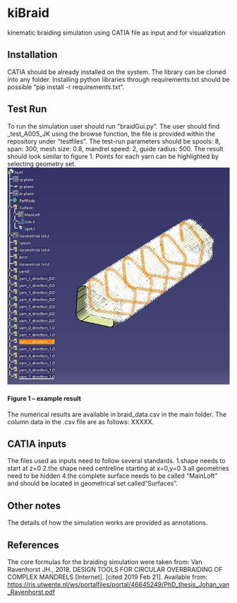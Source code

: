 # kiBraid
kinematic braiding simulation using CATIA file as input and for visualization

## Installation
CATIA should be already installed on the system. The library can be cloned into any folder. Installing python libraries through requirements.txt should be possible “pip install -r requirements.txt”.

## Test Run
To run the simulation user should run "braidGui.py". The user should find _test_A005_JK using the browse function, the file is provided within the repository under "testfiles".
The test-run parameters should be spools: 8, span: 300, mesh size: 0.8, mandrel speed: 2, guide radius: 500.
The result should look similar to figure 1. Points for each yarn can be highlighted by selecting geometry set.
![](figures/example.JPG)
#### Figure 1 – example result 
The numerical results are available in braid_data.csv in the main folder. The column data in the .csv file are as follows: XXXXX.
## CATIA inputs
The files used as inputs need to follow several standards.
 1.shape needs to start at z=0
 2.the shape need centreline starting at x=0,y=0
 3.all geometries need to be hidden
 4.the complete surface needs to be called "MainLoft" and should be located in geometrical set called“Surfaces”.
## Other notes
The details of how the simulation works are provided as annotations.
## References
The core formulas for the braiding simulation were taken from:
Van Ravenhorst JH., 2018. DESIGN TOOLS FOR CIRCULAR OVERBRAIDING OF COMPLEX MANDRELS [Internet]. [cited 2019 Feb 21]. Available from: https://ris.utwente.nl/ws/portalfiles/portal/46645249/PhD_thesis_Johan_van_Ravenhorst.pdf



